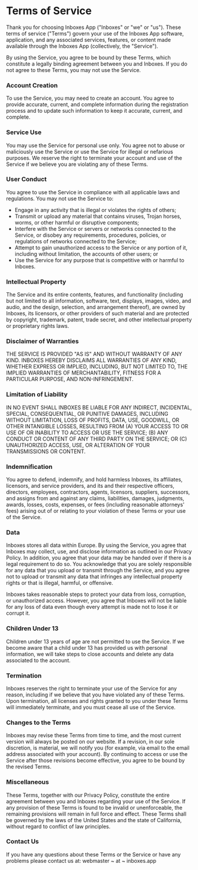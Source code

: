 # Terms of Service 

Thank you for choosing Inboxes App ("Inboxes" or "we" or "us"). These terms of service ("Terms") govern your use of the Inboxes App software, application, and any associated services, features, or content made available through the Inboxes App (collectively, the "Service").

By using the Service, you agree to be bound by these Terms, which constitute a legally binding agreement between you and Inboxes. If you do not agree to these Terms, you may not use the Service.

### Account Creation
To use the Service, you may need to create an account. You agree to provide accurate, current, and complete information during the registration process and to update such information to keep it accurate, current, and complete.

### Service Use
You may use the Service for personal use only. You agree not to abuse or maliciously use the Service or use the Service for illegal or nefarious purposes. We reserve the right to terminate your account and use of the Service if we believe you are violating any of these Terms.

### User Conduct
You agree to use the Service in compliance with all applicable laws and regulations. You may not use the Service to:

- Engage in any activity that is illegal or violates the rights of others;
- Transmit or upload any material that contains viruses, Trojan horses, worms, or other harmful or disruptive components;
- Interfere with the Service or servers or networks connected to the Service, or disobey any requirements, procedures, policies, or regulations of networks connected to the Service;
- Attempt to gain unauthorized access to the Service or any portion of it, including without limitation, the accounts of other users; or
- Use the Service for any purpose that is competitive with or harmful to Inboxes.

### Intellectual Property
The Service and its entire contents, features, and functionality (including but not limited to all information, software, text, displays, images, video, and audio, and the design, selection, and arrangement thereof), are owned by Inboxes, its licensors, or other providers of such material and are protected by copyright, trademark, patent, trade secret, and other intellectual property or proprietary rights laws.

### Disclaimer of Warranties
THE SERVICE IS PROVIDED "AS IS" AND WITHOUT WARRANTY OF ANY KIND. INBOXES HEREBY DISCLAIMS ALL WARRANTIES OF ANY KIND, WHETHER EXPRESS OR IMPLIED, INCLUDING, BUT NOT LIMITED TO, THE IMPLIED WARRANTIES OF MERCHANTABILITY, FITNESS FOR A PARTICULAR PURPOSE, AND NON-INFRINGEMENT.

### Limitation of Liability
IN NO EVENT SHALL INBOXES BE LIABLE FOR ANY INDIRECT, INCIDENTAL, SPECIAL, CONSEQUENTIAL, OR PUNITIVE DAMAGES, INCLUDING WITHOUT LIMITATION, LOSS OF PROFITS, DATA, USE, GOODWILL, OR OTHER INTANGIBLE LOSSES, RESULTING FROM (A) YOUR ACCESS TO OR USE OF OR INABILITY TO ACCESS OR USE THE SERVICE; (B) ANY CONDUCT OR CONTENT OF ANY THIRD PARTY ON THE SERVICE; OR (C) UNAUTHORIZED ACCESS, USE, OR ALTERATION OF YOUR TRANSMISSIONS OR CONTENT.

### Indemnification
You agree to defend, indemnify, and hold harmless Inboxes, its affiliates, licensors, and service providers, and its and their respective officers, directors, employees, contractors, agents, licensors, suppliers, successors, and assigns from and against any claims, liabilities, damages, judgments, awards, losses, costs, expenses, or fees (including reasonable attorneys' fees) arising out of or relating to your violation of these Terms or your use of the Service.

### Data
Inboxes stores all data within Europe. By using the Service, you agree that Inboxes may collect, use, and disclose information as outlined in our Privacy Policy. In addition, you agree that your data may be handed over if there is a legal requirement to do so. You acknowledge that you are solely responsible for any data that you upload or transmit through the Service, and you agree not to upload or transmit any data that infringes any intellectual property rights or that is illegal, harmful, or offensive.

Inboxes takes reasonable steps to protect your data from loss, corruption, or unauthorized access. However, you agree that Inboxes will not be liable for any loss of data even though every attempt is made not to lose it or corrupt it.

### Children Under 13
Children under 13 years of age are not permitted to use the Service. If we become aware that a child under 13 has provided us with personal information, we will take steps to close accounts and delete any data associated to the account.

### Termination
Inboxes reserves the right to terminate your use of the Service for any reason, including if we believe that you have violated any of these Terms. Upon termination, all licenses and rights granted to you under these Terms will immediately terminate, and you must cease all use of the Service.

### Changes to the Terms
Inboxes may revise these Terms from time to time, and the most current version will always be posted on our website. If a revision, in our sole discretion, is material, we will notify you (for example, via email to the email address associated with your account). By continuing to access or use the Service after those revisions become effective, you agree to be bound by the revised Terms.

### Miscellaneous
These Terms, together with our Privacy Policy, constitute the entire agreement between you and Inboxes regarding your use of the Service. If any provision of these Terms is found to be invalid or unenforceable, the remaining provisions will remain in full force and effect. These Terms shall be governed by the laws of the United States and the state of California, without regard to conflict of law principles.

### Contact Us
If you have any questions about these Terms or the Service or have any problems please contact us at: webmaster ~ at ~ inboxes.app
